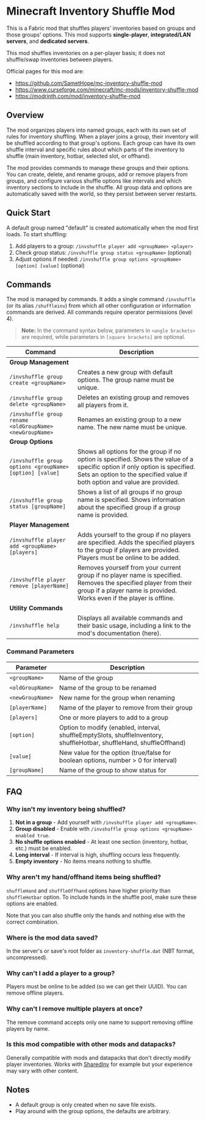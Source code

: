 # Minecraft Inventory Shuffle Mod

This is a Fabric mod that shuffles players' inventories based on groups and those groups' options. This mod supports **single-player**, **integrated/LAN servers**, and **dedicated servers**.

This mod shuffles inventories on a per-player basis; it does not shuffle/swap inventories between players.

Official pages for this mod are:
- https://github.com/SametHope/mc-inventory-shuffle-mod
- https://www.curseforge.com/minecraft/mc-mods/inventory-shuffle-mod
- https://modrinth.com/mod/inventory-shuffle-mod

## Overview
The mod organizes players into named groups, each with its own set of rules for inventory shuffling. When a player joins a group, their inventory will be shuffled according to that group's options. Each group can have its own shuffle interval and specific rules about which parts of the inventory to shuffle (main inventory, hotbar, selected slot, or offhand).

The mod provides commands to manage these groups and their options. You can create, delete, and rename groups, add or remove players from groups, and configure various shuffle options like intervals and which inventory sections to include in the shuffle. All group data and options are automatically saved with the world, so they persist between server restarts.

## Quick Start
A default group named "default" is created automatically when the mod first loads. To start shuffling:

1. Add players to a group: `/invshuffle player add <groupName> <player>`
2. Check group status: `/invshuffle group status <groupName>` (optional)
3. Adjust options if needed: `/invshuffle group options <groupName> [option] [value]` (optional)

## Commands
The mod is managed by commands. It adds a single command `/invshuffle` (or its alias `/shuffleinv`) from which all other configuration or information commands are derived. All commands require operator permissions (level 4).

> **Note:** In the command syntax below, parameters in `<angle brackets>` are required, while parameters in `[square brackets]` are optional.

| Command                                                  | Description                                                                                                                                                                                               |
| -------------------------------------------------------- | --------------------------------------------------------------------------------------------------------------------------------------------------------------------------------------------------------- |
| **Group Management**                                     |
| `/invshuffle group create <groupName>`                   | Creates a new group with default options. The group name must be unique.                                                                                                                                  |
| `/invshuffle group delete <groupName>`                   | Deletes an existing group and removes all players from it.                                                                                                                                                |
| `/invshuffle group rename <oldGroupName> <newGroupName>` | Renames an existing group to a new name. The new name must be unique.                                                                                                                                     |
| **Group Options**                                        |
| `/invshuffle group options <groupName> [option] [value]` | Shows all options for the group if no option is specified. Shows the value of a specific option if only option is specified. Sets an option to the specified value if both option and value are provided. |
| `/invshuffle group status [groupName]`                   | Shows a list of all groups if no group name is specified. Shows information about the specified group if a group name is provided.                                                                        |
| **Player Management**                                    |
| `/invshuffle player add <groupName> [players]`           | Adds yourself to the group if no players are specified. Adds the specified players to the group if players are provided. Players must be online to be added.                                              |
| `/invshuffle player remove [playerName]`                 | Removes yourself from your current group if no player name is specified. Removes the specified player from their group if a player name is provided. Works even if the player is offline.                 |
| **Utility Commands**                                     |
| `/invshuffle help`                                       | Displays all available commands and their basic usage, including a link to the mod's documentation (here).                                                                                                |

### Command Parameters
| Parameter        | Description                                                                                                           |
| ---------------- | --------------------------------------------------------------------------------------------------------------------- |
| `<groupName>`    | Name of the group                                                                                                     |
| `<oldGroupName>` | Name of the group to be renamed                                                                                       |
| `<newGroupName>` | New name for the group when renaming                                                                                  |
| `[playerName]`   | Name of the player to remove from their group                                                                         |
| `[players]`      | One or more players to add to a group                                                                                 |
| `[option]`       | Option to modify (enabled, interval, shuffleEmptySlots, shuffleInventory, shuffleHotbar, shuffleHand, shuffleOffhand) |
| `[value]`        | New value for the option (true/false for boolean options, number > 0 for interval)                                    |
| `[groupName]`    | Name of the group to show status for                                                                                  |

## FAQ

### Why isn't my inventory being shuffled?
1. **Not in a group** - Add yourself with `/invshuffle player add <groupName>`.
2. **Group disabled** - Enable with `/invshuffle group options <groupName> enabled true`.
3. **No shuffle options enabled** - At least one section (inventory, hotbar, etc.) must be enabled.
4. **Long interval** - If interval is high, shuffling occurs less frequently.
5. **Empty inventory** - No items means nothing to shuffle.

### Why aren't my hand/offhand items being shuffled?
`shuffleHand` and `shuffleOffhand` options have higher priority than `shuffleHotbar` option.
To include hands in the shuffle pool, make sure these options are enabled.  

Note that you can also shuffle only the hands and nothing else with the correct combination.

### Where is the mod data saved?
In the server's or save's root folder as `inventory-shuffle.dat` (NBT format, uncompressed).

### Why can't I add a player to a group?
Players must be online to be added (so we can get their UUID). You can remove offline players.

### Why can't I remove multiple players at once?
The remove command accepts only one name to support removing offline players by name.

### Is this mod compatible with other mods and datapacks?
Generally compatible with mods and datapacks that don't directly modify player inventories. Works with [SharedInv](https://github.com/red-stoned/sharedinv) for example but your experience may vary with other content.

## Notes
- A default group is only created when no save file exists.
- Play around with the group options, the defaults are arbitrary.
